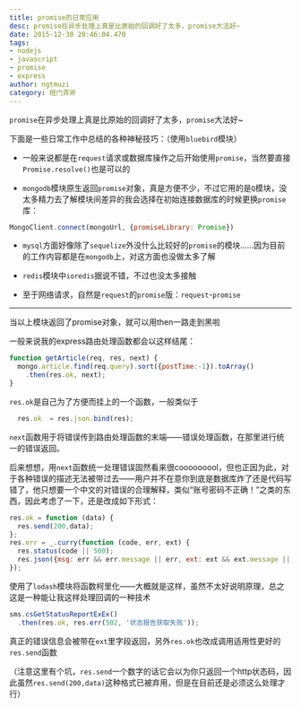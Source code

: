 ```yaml
---
title: promise的日常应用    
desc: promise在异步处理上真是比原始的回调好了太多，promise大法好~  
date: 2015-12-30 20:46:04.470
tags: 
- nodejs
- javascript
- promise
- express  
author: ngtmuzi  
category: 班门弄斧  
---
```

`promise`在异步处理上真是比原始的回调好了太多，`promise`大法好~

下面是一些日常工作中总结的各种神秘技巧：（使用`bluebird`模块）

* 一般来说都是在`request`请求或数据库操作之后开始使用`promise`，当然要直接`Promise.resolve()`也是可以的

* `mongodb`模块原生返回`promise`对象，真是方便不少，不过它用的是`Q`模块，没太多精力去了解模块间差异的我会选择在初始连接数据库的时候更换`promise`库：
```javascript
MongoClient.connect(mongoUrl, {promiseLibrary: Promise})
```
* `mysql`方面好像除了`sequelize`外没什么比较好的`promise`的模块……因为目前的工作内容都是在`mongodb`上，对这方面也没做太多了解

* `redis`模块中`ioredis`据说不错，不过也没太多接触

* 至于网络请求，自然是`request`的`promise`版：`request`-`promise`
---

当以上模块返回了promise对象，就可以用then一路走到黑啦

一般来说我的express路由处理函数都会以这样结尾：
```javascript
function getArticle(req, res, next) {
  mongo.article.find(req.query).sort({postTime:-1}).toArray()
    .then(res.ok, next);
}
```
`res.ok`是自己为了方便而挂上的一个函数，一般类似于  

```javascript
  res.ok  = res.json.bind(res);
```

`next`函数用于将错误传到路由处理函数的末端——错误处理函数，在那里进行统一的错误返回。

后来想想，用`next`函数统一处理错误固然看来很cooooooool，但也正因为此，对于各种错误的描述无法被带过去——用户并不在意你到底是数据库炸了还是代码写错了，他只想要一个中文的对错误的合理解释，类似“账号密码不正确！”之类的东西，因此考虑了一下，还是改成如下形式：

```javascript
res.ok = function (data) {
  res.send(200,data);
};
res.err = _.curry(function (code, err, ext) {
  res.status(code || 500);
  res.json({msg: err && err.message || err, ext: ext && ext.message || ext});
});
```
使用了`lodash`模块将函数柯里化——大概就是这样，虽然不太好说明原理，总之这是一种能让我这样处理回调的一种技术

```javascript
sms.csGetStatusReportExEx()
  .then(res.ok, res.err(502, '状态报告获取失败'));
```
真正的错误信息会被带在`ext`里字段返回，另外`res.ok`也改成调用适用性更好的`res.send`函数

（注意这里有个坑，`res.send`一个数字的话它会以为你只返回一个http状态码，因此虽然`res.send(200,data)`这种格式已被弃用，但是在目前还是必须这么处理才行）